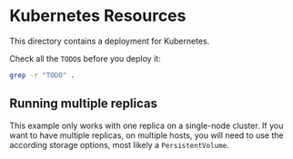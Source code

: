# Kubernetes Resources

This directory contains a deployment for Kubernetes.

Check all the `TODO`s before you deploy it:

```sh
grep -r "TODO" .
```

## Running multiple replicas

This example only works with one replica on a single-node cluster. If you want
to have multiple replicas, on multiple hosts, you will need to use the according
storage options, most likely a `PersistentVolume`.
